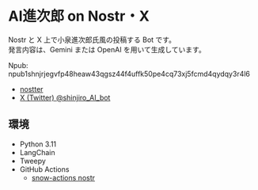 # AI進次郎 on Nostr・X

Nostr と X 上で小泉進次郎氏風の投稿する Bot です。  
発言内容は、Gemini または OpenAI を用いて生成しています。

Npub: npub1shnjrjegvfp48heaw43qgsz44f4uffk50pe4cq73xj5fcmd4qydqy3r4l6

- [nostter](https://nostter.app/shinjiro_bot@hikaelis.github.io)
- [X (Twitter) @shinjiro_AI_bot](https://twitter.com/shinjiro_AI_bot)

## 環境

- Python 3.11
- LangChain
- Tweepy
- GitHub Actions
  - [snow-actions
nostr](https://github.com/snow-actions/nostr)
